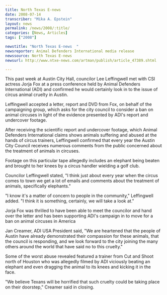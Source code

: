 ```yaml
---
title: North Texas E-news
date: 2008-07-14
transcriber: "Mika A. Epstein"
layout: news
permalink: /news/2008/:title/
categories: [News, Articles]
tags: ["2008"]

newstitle: "North Texas E-news  "
newsreporter: Animal Defenders International media release
newssource: North Texas E-news
newsurl: http://www.ntxe-news.com/artman/publish/article_47389.shtml

---
```


This past week at Austin City Hall, councilor Lee Leffingwell met with CSI actress Jorja Fox at a press conference held by Animal Defenders International (ADI) and confirmed he would certainly look in to the issue of circus animal cruelty in Austin.

Leffingwell accepted a letter, report and DVD from Fox, on behalf of the campaigning group, which asks for the city council to consider a ban on animal circuses in light of the evidence presented by ADI's report and undercover footage.

After receiving the scientific report and undercover footage, which Animal Defenders International claims shows animals suffering and abused at the hands of circus trainers, Leffingwell confirmed that every year the Austin City Council receives numerous comments from the public concerned about the treatment of animals in circuses.

Footage on this particular tape allegedly includes an elephant being beaten and brought to her knees by a circus handler wielding a golf club.

Councilor Leffingwell stated, "I think just about every year when the circus comes to town we get a lot of emails and comments about the treatment of animals, specifically elephants."

"I know it's a matter of concern to people in the community," Leffingwell added. "I think it is something, certainly, we will take a look at."

Jorja Fox was thrilled to have been able to meet the councilor and hand over the letter and has been supporting ADI's campaign in to move for a ban on animal circuses in America

Jan Creamer, ADI USA President said, "We are heartened that the people of Austin have already demonstrated their compassion for these animals, that the council is responding, and we look forward to the city joining the many others around the world that have said no to this cruelty."

Some of the worst abuse revealed featured a trainer from Cut and Shoot north of Houston who was allegedly filmed by ADI viciously beating an elephant and even dragging the animal to its knees and kicking it in the face.

"We believe Texans will be horrified that such cruelty could be taking place on their doorstep," Creamer said in closing.
